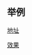 ## 举例

[地址](http://www.ruanyifeng.com/blog/2019/03/grid-layout-tutorial.html)

[效果](https://jsbin.com/jepakat/edit?html,css,output)